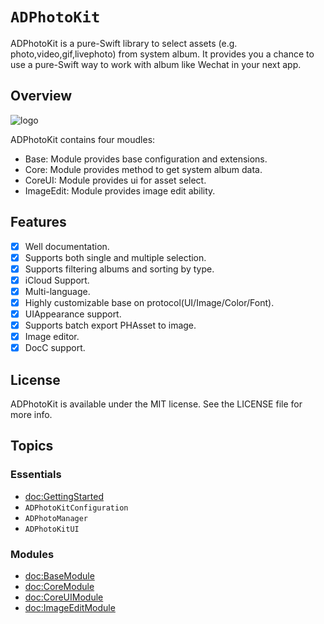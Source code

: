 # ``ADPhotoKit``

ADPhotoKit is a pure-Swift library to select assets (e.g. photo,video,gif,livephoto) from system album. It provides you a chance to use a pure-Swift way to work with album like Wechat in your next app.

## Overview

![logo](logo)

ADPhotoKit contains four moudles:
* Base: Module provides base configuration and extensions.
* Core: Module provides method to get system album data.
* CoreUI: Module provides ui for asset select.
* ImageEdit: Module provides image edit ability.

## Features

* [x] Well documentation.
* [x] Supports both single and multiple selection.
* [x] Supports filtering albums and sorting by type.
* [x] iCloud Support.
* [x] Multi-language.
* [x] Highly customizable base on protocol(UI/Image/Color/Font).
* [x] UIAppearance support.
* [x] Supports batch export PHAsset to image.
* [x] Image editor.
* [x] DocC support.

## License

ADPhotoKit is available under the MIT license. See the LICENSE file for more info.

## Topics

### Essentials

- <doc:GettingStarted>
- ``ADPhotoKitConfiguration``
- ``ADPhotoManager``
- ``ADPhotoKitUI``

### Modules

- <doc:BaseModule>
- <doc:CoreModule>
- <doc:CoreUIModule>
- <doc:ImageEditModule>
